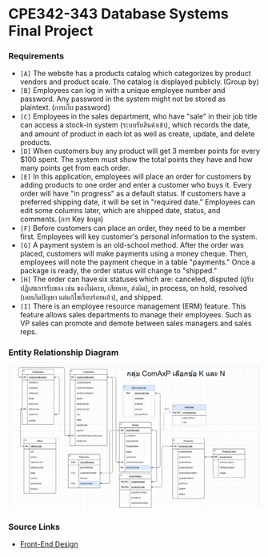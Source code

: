 # CPE342-343 Database Systems Final Project

### Requirements
* `[A]` The website has a products catalog which categorizes by product vendors and product scale. The catalog is displayed publicly. (Group by)
* `[B]` Employees can log in with a unique employee number and password. Any password in the system might not be stored as plaintext. (การเก็บ password)
* `[C]` Employees in the sales department, who have "sale" in their job title can access a stock-in system (ระบบรับสินค้าเข้า), which records the date, and amount of product in each lot as well as create, update, and delete products. 
* `[D]` When customers buy any product will get 3 member points for every $100 spent. The system must show the total points they have and how many points get from each order. 
* `[E]` In this application, employees will place an order for customers by adding products to one order and enter a customer who buys it. Every order will have "in progress" as a default status. If customers have a preferred shipping date, it will be set in "required date." Employees can edit some columns later, which are shipped date, status, and comments. (การ Key ข้อมูล)
* `[F]` Before customers can place an order, they need to be a member first. Employees will key customer's personal information to the system.
* `[G]` A payment system is an old-school method. After the order was placed, customers will make payments using a money cheque. Then, employees will note the payment cheque in a table "payments." Once a package is ready, the order status will change to "shipped."
* `[H]` The order can have six statuses which are: canceled, disputed (ผู้รับปฏิเสธการรับของ เช่น ของไม่ครบ, เสียหาย, ส่งผิด), in process, on hold, resolved (เคยเกิดปัญหา แต่แก้ไขเรียบร้อยแล้ว), and shipped.
* `[I]` There is an employee resource management (ERM) feature. This feature allows sales departments to manage their employees. Such as VP sales can promote and demote between sales managers and sales reps.

### Entity Relationship Diagram
![ERD](ERD.png)

### Source Links
* [Front-End Design](https://www.figma.com/file/8FgUeychlmIqn0tGLKPz4A/Plastic-Model-Shop?node-id=0%3A1)
